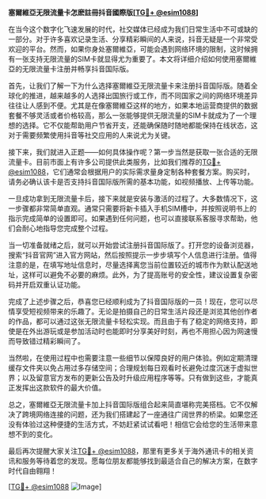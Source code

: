 **塞爾維亞无限流量卡怎麽註冊抖音國際版[[TG💪+ @esim1088](https://t.me/s/esim1088)]**

在当今这个数字化飞速发展的时代，社交媒体已经成为我们日常生活中不可或缺的一部分。对于许多喜欢记录生活、分享精彩瞬间的人来说，抖音无疑是一个非常受欢迎的平台。然而，如果你身处塞爾維亞，可能会遇到网络环境的限制，这时候拥有一张支持无限流量的SIM卡就显得尤为重要了。本文将详细介绍如何使用塞爾維亞的无限流量卡注册并畅享抖音国际版。

首先，让我们了解一下为什么选择塞爾維亞无限流量卡来注册抖音国际版。随着全球化的推进，越来越多的人选择出国旅行或工作，而不同国家之间的网络环境差异往往让人感到不便。尤其是在像塞爾維亞这样的地方，如果本地运营商提供的数据套餐不够灵活或者价格较高，那么一张能够提供无限流量的SIM卡就成为了一个理想的选择。它不仅能帮助用户节省开支，还能确保随时随地都能保持在线状态，这对于需要频繁使用抖音等社交应用的人来说尤为关键。

接下来，我们就进入正题——如何具体操作呢？第一步当然是获取一张合适的无限流量卡。目前市面上有许多公司提供此类服务，比如我们推荐的[TG💪+ @esim1088](https://t.me/s/esim1088)，它们通常会根据用户的实际需求量身定制各种套餐方案。购买时，请务必确认该卡是否支持抖音国际版所需的基本功能，如视频播放、上传等功能。

一旦成功拿到无限流量卡后，接下来就是安装与激活的过程了。大多数情况下，这一步骤都非常简单直观。通常只需要将新卡插入手机SIM槽中，并按照说明书上的指示完成简单的设置即可。如果遇到任何问题，也可以直接联系客服寻求帮助，他们会耐心地指导您完成整个过程。

当一切准备就绪之后，就可以开始尝试注册抖音国际版了。打开您的设备浏览器，搜索“抖音官网”进入官方网站，然后按照提示一步步填写个人信息进行注册。值得注意的是，在填写地址信息时，尽量选择离您当前位置较近的城市作为默认配送地址，这样可以避免不必要的麻烦。此外，为了提高账号的安全性，建议设置复杂密码并开启双重认证功能。

完成了上述步骤之后，恭喜您已经顺利成为了抖音国际版的一员！现在，您可以尽情享受短视频带来的乐趣了。无论是拍摄自己的日常生活片段还是浏览其他创作者的作品，都可以通过这张无限流量卡轻松实现。而且由于有了稳定的网络支持，即使是在外出游玩或是参加活动时也能即时分享美好时刻，再也不用担心因为网速慢而导致错过精彩瞬间了。

当然啦，在使用过程中也需要注意一些细节以保障良好的用户体验。例如定期清理缓存文件夹以免占用过多存储空间；合理规划每日观看时长避免过度沉迷于虚拟世界；以及留意官方发布的更新公告及时升级应用程序等等。只有做到这些，才能真正发挥出这款软件的最大价值。

总之，塞爾維亞无限流量卡加上抖音国际版组合起来简直堪称完美搭档。它不仅解决了跨境网络连接的问题，还为我们搭建起了一座通往广阔世界的桥梁。如果您还没有体验过这种便捷的生活方式，不妨赶紧试试看吧！相信它会给您的生活带来意想不到的变化。

最后再次提醒大家关注[TG💪+ @esim1088](https://t.me/s/esim1088)，那里有更多关于海外通讯卡的相关资讯和服务等待着您的发现。愿每位朋友都能够找到最适合自己的解决方案，在数字时代自由翱翔！

[[TG💪+ @esim1088](https://t.me/s/esim1088) ![Image](https://i.postimg.cc/4NQfJmqS/Snipaste-2025-05-13-00-14-12.png)]